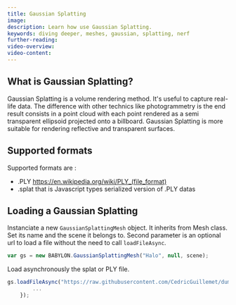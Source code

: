 ```yaml
---
title: Gaussian Splatting
image:
description: Learn how use Gaussian Splatting.
keywords: diving deeper, meshes, gaussian, splatting, nerf
further-reading:
video-overview:
video-content:
---
```


## What is Gaussian Splatting?

Gaussian Splatting is a volume rendering method. It's useful to capture real-life data. The difference with other technics like photogrammetry is the end result consists in a point cloud with each point rendered as a semi transparent ellipsoid projected onto a billboard. Gaussian Splatting is more suitable for rendering reflective and transparent surfaces.

## Supported formats

Supported formats are :

- .PLY https://en.wikipedia.org/wiki/PLY_(file_format)
- .splat that is Javascript types serialized version of .PLY datas

## Loading a Gaussian Splatting

Instanciate a new `GaussianSplattingMesh` object. It inherits from Mesh class. Set its name and the scene it belongs to.
Second parameter is an optional url to load a file without the need to call `loadFileAsync`.

```javascript
var gs = new BABYLON.GaussianSplattingMesh("Halo", null, scene);
```

Load asynchronously the splat or PLY file.

```javascript
gs.loadFileAsync("https://raw.githubusercontent.com/CedricGuillemet/dump/master/Halo_Believe.splat").then(()=>{
        ...
    });
```

<Playground id="#CID4NN#0" title="Simple Example of Gaussian Splatting" description="Simple example of setting a Gaussian Splatting."/>

<Playground id="#45KYTJ#4" title="Loading and displaying different Gaussian Splatting scenes" description="Loading and displaying different Gaussian Splatting scenes."/>
